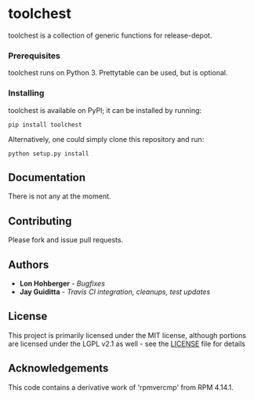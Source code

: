 # toolchest

toolchest is a collection of generic functions for release-depot.

### Prerequisites

toolchest runs on Python 3. Prettytable can be used, but is optional.

### Installing
toolchest is available on PyPI; it can be installed by running:
```
pip install toolchest
```
Alternatively, one could simply clone this repository and run:
```
python setup.py install
```

## Documentation

There is not any at the moment.

## Contributing

Please fork and issue pull requests.

## Authors
* **Lon Hohberger** - *Bugfixes*
* **Jay Guiditta** - *Travis CI integration, cleanups, test updates*

## License

This project is primarily licensed under the MIT license, although
portions are licensed under the LGPL v2.1 as well - see the
[LICENSE](LICENSE) file for details

## Acknowledgements

This code contains a derivative work of 'rpmvercmp' from RPM 4.14.1.
